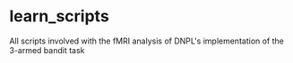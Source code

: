 # learn_scripts
All scripts involved with the fMRI analysis of DNPL's implementation of the 3-armed bandit task
